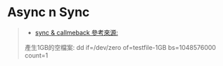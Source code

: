 # Async n Sync
> * [sync & callmeback 參考來源: ](https://blog.huli.tw/2019/10/04/javascript-async-sync-and-callback/)
> 
> 產生1GB的空檔案: dd if=/dev/zero of=testfile-1GB  bs=1048576000 count=1
> 